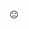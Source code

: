 😐

<!---
ValentinMelilli/ValentinMelilli is a ✨ special ✨ repository because its `README.md` (this file) appears on your GitHub profile.
You can click the Preview link to take a look at your changes.
--->
